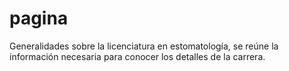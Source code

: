 # pagina
Generalidades sobre la licenciatura en estomatología, se reúne la información necesaria para conocer los detalles de la carrera.
